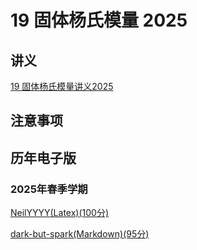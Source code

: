 # 19 固体杨氏模量 2025

## 讲义

[19 固体杨氏模量讲义2025](https://github.com/dark-but-spark/SUSTech-PHY104B-Yellow-Pages/blob/main/docs/19/19.pdf)

## 注意事项


## 历年电子版




### 2025年春季学期


[NeilYYYY(Latex)(100分)](https://github.com/NeilYYYY/PHY104B_SUSTech_Experiments_of_Fundamental_Physics/tree/main/6_%E5%9B%BA%E4%BD%93%E6%9D%A8%E6%B0%8F%E6%A8%A1%E9%87%8F%E7%9A%84%E6%B5%8B%E9%87%8F_100%E5%88%86)


[dark-but-spark(Markdown)(95分)](https://dark-but-spark.github.io/2025/04/01/PHY104B/19/)